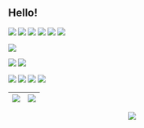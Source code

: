 ## Hello!


![](https://img.shields.io/badge/C++-informational?style=flat&logo=cplusplus&logoColor=e3e3e3&color=6e6d6d) ![](https://img.shields.io/badge/Lua-informational?style=flat&logo=lua&logoColor=e3e3e3&color=6e6d6d) ![](https://img.shields.io/badge/Python-informational?style=flat&logo=python&logoColor=e3e3e3&color=6e6d6d) ![](https://img.shields.io/badge/JavaScript-informational?style=flat&logo=javascript&logoColor=e3e3e3&color=6e6d6d) ![](https://img.shields.io/badge/Java-informational?style=flat&color=6e6d6d) ![](https://img.shields.io/badge/APL-informational?style=flat&color=6e6d6d)

![](https://img.shields.io/badge/Visual%20Studio-informational?style=flat&logo=visualstudio&color=6e6d6d)

![](https://img.shields.io/badge/Windows-informational?style=flat&logo=Windows&logoColor=e3e3e3&color=6e6d6d) ![](https://img.shields.io/badge/Linux-informational?style=flat&logo=Linux&logoColor=e3e3e3&color=6e6d6d)

![](https://img.shields.io/badge/HackerRank-informational?style=flat&logo=hackerrank&logoColor=e3e3e3&color=6e6d6d) ![](https://img.shields.io/badge/Leetcode-informational?style=flat&logo=leetcode&logoColor=e3e3e3&color=6e6d6d) ![](https://img.shields.io/badge/Project%20Euler-informational?style=flat&color=6e6d6d) ![](https://img.shields.io/badge/Rosalind-informational?style=flat&logoColor=e3e3e3&color=6e6d6d)


|![](https://github-readme-stats.vercel.app/api?username=string-dot-byte&&show_icons=true&title_color=ffffff&icon_color=bb2acf&text_color=ffffff&bg_color=151515&border_color=6e6d6d)|![](https://github-readme-stats.vercel.app/api/top-langs/?username=string-dot-byte&layout=compact&langs_count=10&bg_color=151515&title_color=ffffff&text_color=ffffff&border_color=6e6d6d)|
|-|-|
</p>

<p align="center">
  <img style="text-align:center;" src="https://komarev.com/ghpvc/?username=string-dot-byte&style=flat-square&color=6e6d6d">
</p
